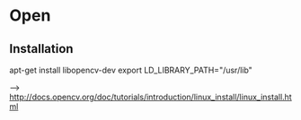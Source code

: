 Open
====

Installation
------------



apt-get install libopencv-dev
export LD_LIBRARY_PATH="/usr/lib"

--> http://docs.opencv.org/doc/tutorials/introduction/linux_install/linux_install.html 